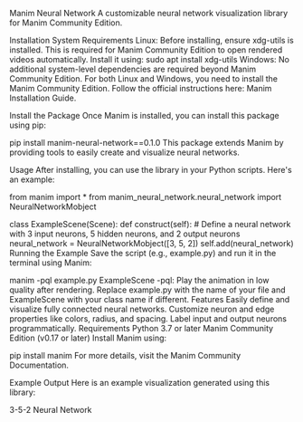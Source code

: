 Manim Neural Network
A customizable neural network visualization library for Manim Community Edition.

Installation
System Requirements
Linux: Before installing, ensure xdg-utils is installed. This is required for Manim Community Edition to open rendered videos automatically. Install it using:
sudo apt install xdg-utils
Windows: No additional system-level dependencies are required beyond Manim Community Edition.
For both Linux and Windows, you need to install the Manim Community Edition. Follow the official instructions here: Manim Installation Guide.

Install the Package
Once Manim is installed, you can install this package using pip:

pip install manim-neural-network==0.1.0
This package extends Manim by providing tools to easily create and visualize neural networks.

Usage
After installing, you can use the library in your Python scripts. Here's an example:

from manim import *
from manim_neural_network.neural_network import NeuralNetworkMobject

class ExampleScene(Scene):
    def construct(self):
        # Define a neural network with 3 input neurons, 5 hidden neurons, and 2 output neurons
        neural_network = NeuralNetworkMobject([3, 5, 2])
        self.add(neural_network)
Running the Example
Save the script (e.g., example.py) and run it in the terminal using Manim:

manim -pql example.py ExampleScene
-pql: Play the animation in low quality after rendering.
Replace example.py with the name of your file and ExampleScene with your class name if different.
Features
Easily define and visualize fully connected neural networks.
Customize neuron and edge properties like colors, radius, and spacing.
Label input and output neurons programmatically.
Requirements
Python 3.7 or later
Manim Community Edition (v0.17 or later)
Install Manim using:

pip install manim
For more details, visit the Manim Community Documentation.

Example Output
Here is an example visualization generated using this library:

3-5-2 Neural Network

